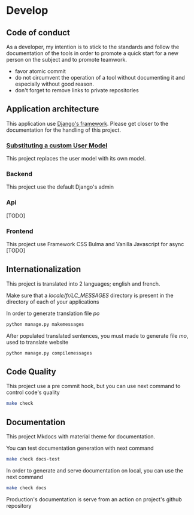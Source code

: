 # Develop

## Code of conduct

As a developer, my intention is to stick to the standards and follow the documentation of the tools in order to promote 
a quick start for a new person on the subject and to promote teamwork.

- favor atomic commit
- do not circumvent the operation of a tool without documenting it and especially without good reason.
- don't forget to remove links to private repositories

## Application architecture

This application use [Django's framework](https://www.djangoproject.com/).
Please get closer to the documentation for the handling of this project.

### [Substituting a custom User Model ](https://docs.djangoproject.com/en/4.1/topics/auth/customizing/#substituting-a-custom-user-model)

This project replaces the user model with its own model.

### Backend

This project use the default Django's admin 

### Api

[TODO]

### Frontend

This project use Framework CSS Bulma and Vanilla Javascript for async
[TODO]

## Internationalization

This project is translated into 2 languages; english and french. 

Make sure that a *locale/fr/LC_MESSAGES* directory is present in the directory of each of your applications

In order to generate translation file *po* 
```bash
python manage.py makemessages
```
After populated translated sentences, you must made to generate file *mo*, used to translate website
```bash
python manage.py compilemessages
```


## Code Quality 

This project use a pre commit hook, but you can use next command to control code's quality

```bash
make check
```
## Documentation

This project Mkdocs with material theme for documentation.

You can test documentation generation with next command

```bash
make check docs-test
```

In order to generate and serve documentation on local, you can use the next command

```bash
make check docs
```

Production's documentation is serve from an action on project's github repository
